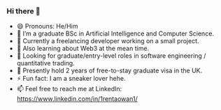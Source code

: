 ### Hi there 👋

<!--
**ren-tao01/ren-tao01** is a ✨ _special_ ✨ repository because its `README.md` (this file) appears on your GitHub profile.
- 👯 I’m looking to collaborate on ...
- 🤔 I’m looking for help with ...
- 🔭 Ion!!!
- 💬 Ask me about ...
- 📫 How to reach me: ...
-->

- 😄 Pronouns: He/Him
- 🌱 I’m a graduate BSc in Artificial Intelligence and Computer Science.
- :beginner: Currently a freelancing developer working on a small project.
- 🔭 Also learning about Web3 at the mean time.
- 🤝 Looking for graduate/entry-level roles in software engineering / quantitative trading.
- 🧍 Presently hold 2 years of free-to-stay graduate visa in the UK. 
- ⚡ Fun fact: I am a sneaker lover hehe.
- 📫 Feel free to reach me at LinkedIn: https://www.linkedin.com/in/1rentaowan1/
